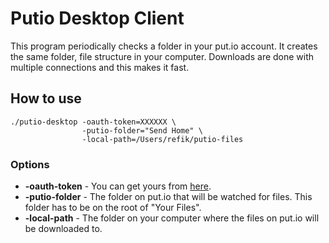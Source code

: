 # Putio Desktop Client

This program periodically checks a folder in your put.io account. It creates the same folder, file structure in your computer. Downloads are done with multiple connections and this makes it fast.

## How to use

```
./putio-desktop -oauth-token=XXXXXX \
                -putio-folder="Send Home" \
                -local-path=/Users/refik/putio-files
```

### Options

- **-oauth-token** - You can get yours from [here](https://put.io/v2/oauth2/apptoken/1681).
- **-putio-folder** - The folder on put.io that will be watched for files. This folder has to be on the root of "Your Files".
- **-local-path** - The folder on your computer where the files on put.io will be downloaded to.



